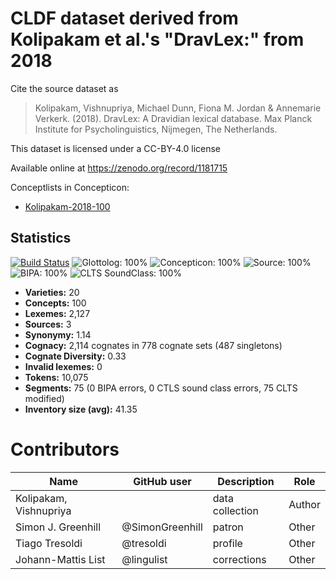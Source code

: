 # CLDF dataset derived from Kolipakam et al.'s "DravLex:" from 2018

Cite the source dataset as

> Kolipakam, Vishnupriya, Michael Dunn, Fiona M. Jordan & Annemarie Verkerk. (2018). DravLex: A Dravidian lexical database. Max Planck Institute for Psycholinguistics, Nijmegen, The Netherlands.

This dataset is licensed under a CC-BY-4.0 license

Available online at https://zenodo.org/record/1181715


Conceptlists in Concepticon:
- [Kolipakam-2018-100](https://concepticon.clld.org/contributions/Kolipakam-2018-100)
## Statistics


[![Build Status](https://travis-ci.org/lexibank/dravlex.svg?branch=master)](https://travis-ci.org/lexibank/dravlex)
![Glottolog: 100%](https://img.shields.io/badge/Glottolog-100%25-brightgreen.svg "Glottolog: 100%")
![Concepticon: 100%](https://img.shields.io/badge/Concepticon-100%25-brightgreen.svg "Concepticon: 100%")
![Source: 100%](https://img.shields.io/badge/Source-100%25-brightgreen.svg "Source: 100%")
![BIPA: 100%](https://img.shields.io/badge/BIPA-100%25-brightgreen.svg "BIPA: 100%")
![CLTS SoundClass: 100%](https://img.shields.io/badge/CLTS%20SoundClass-100%25-brightgreen.svg "CLTS SoundClass: 100%")

- **Varieties:** 20
- **Concepts:** 100
- **Lexemes:** 2,127
- **Sources:** 3
- **Synonymy:** 1.14
- **Cognacy:** 2,114 cognates in 778 cognate sets (487 singletons)
- **Cognate Diversity:** 0.33
- **Invalid lexemes:** 0
- **Tokens:** 10,075
- **Segments:** 75 (0 BIPA errors, 0 CTLS sound class errors, 75 CLTS modified)
- **Inventory size (avg):** 41.35

# Contributors

Name               | GitHub user     | Description                          | Role
---                | ---             | ---                                  | ---
Kolipakam, Vishnupriya | | data collection | Author
Simon J. Greenhill | @SimonGreenhill | patron                               | Other
Tiago Tresoldi     | @tresoldi       | profile                              | Other
Johann-Mattis List | @lingulist | corrections | Other


